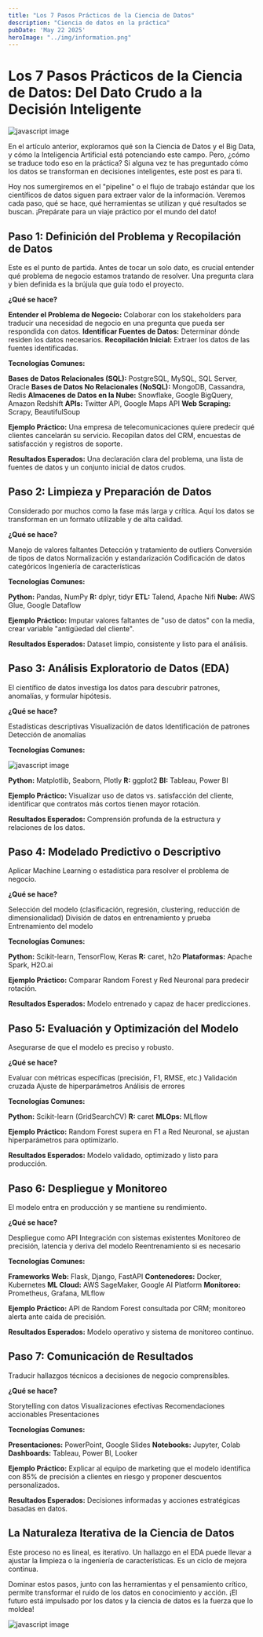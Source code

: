 ```yaml
---
title: "Los 7 Pasos Prácticos de la Ciencia de Datos"
description: "Ciencia de datos en la práctica"
pubDate: 'May 22 2025'
heroImage: "../img/information.png"
---
```


# Los 7 Pasos Prácticos de la Ciencia de Datos: Del Dato Crudo a la Decisión Inteligente

![javascript image](/img/information.png)

En el artículo anterior, exploramos qué son la Ciencia de Datos y el Big Data, y cómo la Inteligencia Artificial está potenciando este campo. Pero, ¿cómo se traduce todo eso en la práctica? Si alguna vez te has preguntado cómo los datos se transforman en decisiones inteligentes, este post es para ti.

Hoy nos sumergiremos en el "pipeline" o el flujo de trabajo estándar que los científicos de datos siguen para extraer valor de la información. Veremos cada paso, qué se hace, qué herramientas se utilizan y qué resultados se buscan. ¡Prepárate para un viaje práctico por el mundo del dato!

## Paso 1: Definición del Problema y Recopilación de Datos

Este es el punto de partida. Antes de tocar un solo dato, es crucial entender qué problema de negocio estamos tratando de resolver. Una pregunta clara y bien definida es la brújula que guía todo el proyecto.

**¿Qué se hace?**

 **Entender el Problema de Negocio:** Colaborar con los stakeholders para traducir una necesidad de negocio en una pregunta que pueda ser respondida con datos.
 **Identificar Fuentes de Datos:** Determinar dónde residen los datos necesarios.
 **Recopilación Inicial:** Extraer los datos de las fuentes identificadas.

**Tecnologías Comunes:**

 **Bases de Datos Relacionales (SQL):** PostgreSQL, MySQL, SQL Server, Oracle
 **Bases de Datos No Relacionales (NoSQL):** MongoDB, Cassandra, Redis
 **Almacenes de Datos en la Nube:** Snowflake, Google BigQuery, Amazon Redshift
 **APIs:** Twitter API, Google Maps API
 **Web Scraping:** Scrapy, BeautifulSoup

**Ejemplo Práctico:** Una empresa de telecomunicaciones quiere predecir qué clientes cancelarán su servicio. Recopilan datos del CRM, encuestas de satisfacción y registros de soporte.

**Resultados Esperados:** Una declaración clara del problema, una lista de fuentes de datos y un conjunto inicial de datos crudos.

## Paso 2: Limpieza y Preparación de Datos

Considerado por muchos como la fase más larga y crítica. Aquí los datos se transforman en un formato utilizable y de alta calidad.

**¿Qué se hace?**

 Manejo de valores faltantes
 Detección y tratamiento de outliers
 Conversión de tipos de datos
 Normalización y estandarización
 Codificación de datos categóricos
 Ingeniería de características

**Tecnologías Comunes:**

 **Python:** Pandas, NumPy
 **R:** dplyr, tidyr
 **ETL:** Talend, Apache Nifi
 **Nube:** AWS Glue, Google Dataflow

**Ejemplo Práctico:** Imputar valores faltantes de "uso de datos" con la media, crear variable "antigüedad del cliente".

**Resultados Esperados:** Dataset limpio, consistente y listo para el análisis.

## Paso 3: Análisis Exploratorio de Datos (EDA)

El científico de datos investiga los datos para descubrir patrones, anomalías, y formular hipótesis.

**¿Qué se hace?**

 Estadísticas descriptivas
 Visualización de datos
 Identificación de patrones
 Detección de anomalías

**Tecnologías Comunes:**

![javascript image](/img/ai-generated.png)

**Python:** Matplotlib, Seaborn, Plotly
**R:** ggplot2
**BI:** Tableau, Power BI

**Ejemplo Práctico:** Visualizar uso de datos vs. satisfacción del cliente, identificar que contratos más cortos tienen mayor rotación.

**Resultados Esperados:** Comprensión profunda de la estructura y relaciones de los datos.

## Paso 4: Modelado Predictivo o Descriptivo

Aplicar Machine Learning o estadística para resolver el problema de negocio.

**¿Qué se hace?**

 Selección del modelo (clasificación, regresión, clustering, reducción de dimensionalidad)
 División de datos en entrenamiento y prueba
 Entrenamiento del modelo

**Tecnologías Comunes:**

 **Python:** Scikit-learn, TensorFlow, Keras
 **R:** caret, h2o
 **Plataformas:** Apache Spark, H2O.ai

**Ejemplo Práctico:** Comparar Random Forest y Red Neuronal para predecir rotación.

**Resultados Esperados:** Modelo entrenado y capaz de hacer predicciones.

## Paso 5: Evaluación y Optimización del Modelo

Asegurarse de que el modelo es preciso y robusto.

**¿Qué se hace?**

 Evaluar con métricas específicas (precisión, F1, RMSE, etc.)
 Validación cruzada
 Ajuste de hiperparámetros
 Análisis de errores

**Tecnologías Comunes:**

 **Python:** Scikit-learn (GridSearchCV)
 **R:** caret
 **MLOps:** MLflow

**Ejemplo Práctico:** Random Forest supera en F1 a Red Neuronal, se ajustan hiperparámetros para optimizarlo.

**Resultados Esperados:** Modelo validado, optimizado y listo para producción.

## Paso 6: Despliegue y Monitoreo

El modelo entra en producción y se mantiene su rendimiento.

**¿Qué se hace?**

 Despliegue como API
 Integración con sistemas existentes
 Monitoreo de precisión, latencia y deriva del modelo
 Reentrenamiento si es necesario

**Tecnologías Comunes:**

 **Frameworks Web:** Flask, Django, FastAPI
 **Contenedores:** Docker, Kubernetes
 **ML Cloud:** AWS SageMaker, Google AI Platform
 **Monitoreo:** Prometheus, Grafana, MLflow

**Ejemplo Práctico:** API de Random Forest consultada por CRM; monitoreo alerta ante caída de precisión.

**Resultados Esperados:** Modelo operativo y sistema de monitoreo continuo.

## Paso 7: Comunicación de Resultados

Traducir hallazgos técnicos a decisiones de negocio comprensibles.

**¿Qué se hace?**

 Storytelling con datos
 Visualizaciones efectivas
 Recomendaciones accionables
 Presentaciones

**Tecnologías Comunes:**

 **Presentaciones:** PowerPoint, Google Slides
 **Notebooks:** Jupyter, Colab
 **Dashboards:** Tableau, Power BI, Looker

**Ejemplo Práctico:** Explicar al equipo de marketing que el modelo identifica con 85% de precisión a clientes en riesgo y proponer descuentos personalizados.

**Resultados Esperados:** Decisiones informadas y acciones estratégicas basadas en datos.

## La Naturaleza Iterativa de la Ciencia de Datos

Este proceso no es lineal, es iterativo. Un hallazgo en el EDA puede llevar a ajustar la limpieza o la ingeniería de características. Es un ciclo de mejora continua.

Dominar estos pasos, junto con las herramientas y el pensamiento crítico, permite transformar el ruido de los datos en conocimiento y acción. ¡El futuro está impulsado por los datos y la ciencia de datos es la fuerza que lo moldea!

![javascript image](/img/technology.jpg)